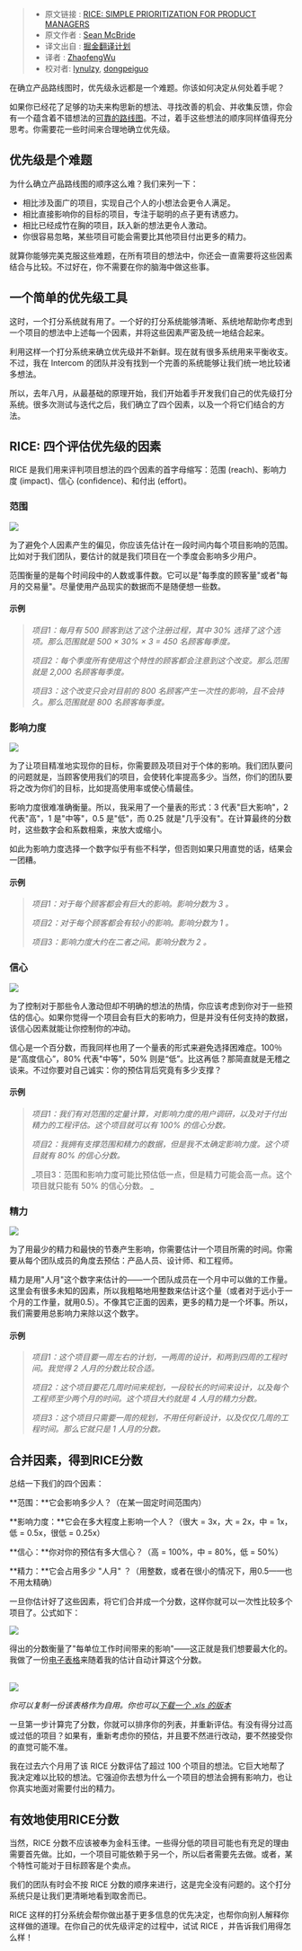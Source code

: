 >* 原文链接 : [RICE: SIMPLE PRIORITIZATION FOR PRODUCT MANAGERS](https://blog.intercom.io/rice-simple-prioritization-for-product-managers/)
>* 原文作者 : [Sean McBride](https://blog.intercom.io/author/smcbride/)
>* 译文出自 : [掘金翻译计划](https://github.com/xitu/gold-miner)
>* 译者 : [ZhaofengWu](https://github.com/ZhaofengWu)
>* 校对者: [lynulzy](https://github.com/lynulzy), [dongpeiguo](https://github.com/dongpeiguo)


在确立产品路线图时，优先级永远都是一个难题。你该如何决定从何处着手呢？

如果你已经花了足够的功夫来构思新的想法、寻找改善的机会、并收集反馈，你会有一个蕴含着不错想法的[可靠的路线图](httop://blog.intercom.io/where-do-product-roadmaps-come-from/)。不过，着手这些想法的顺序同样值得充分思考。你需要花一些时间来合理地确立优先级。



## 优先级是个难题


为什么确立产品路线图的顺序这么难？我们来列一下：

*   相比涉及面广的项目，实现自己个人的小想法会更令人满足。
*   相比直接影响你的目标的项目，专注于聪明的点子更有诱惑力。
*   相比已经成竹在胸的项目，跃入新的想法更令人激动。
*   你很容易忽略，某些项目可能会需要比其他项目付出更多的精力。

就算你能够完美克服这些难题，在所有项目的想法中，你还会一直需要将这些因素结合与比较。不过好在，你不需要在你的脑海中做这些事。



## 一个简单的优先级工具


这时，一个打分系统就有用了。一个好的打分系统能够清晰、系统地帮助你考虑到一个项目的想法中上述每一个因素，并将这些因素严密及统一地结合起来。


利用这样一个打分系统来确立优先级并不新鲜。现在就有很多系统用来平衡收支。不过，我在 Intercom 的团队并没有找到一个完善的系统能够让我们统一地比较诸多想法。


所以，去年八月，从最基础的原理开始，我们开始着手开发我们自己的优先级打分系统。很多次测试与迭代之后，我们确立了四个因素，以及一个将它们结合的方法。



## RICE: 四个评估优先级的因素

RICE 是我们用来评判项目想法的四个因素的首字母缩写：范围 (reach)、影响力度 (impact)、信心 (confidence)、和付出 (effort)。



### 范围


![](https://blog.intercomassets.com/wp-content/uploads/2016/03/15031653/Reach.png)


为了避免个人因素产生的偏见，你应该先估计在一段时间内每个项目影响的范围。比如对于我们团队，要估计的就是我们项目在一个季度会影响多少用户。

范围衡量的是每个时间段中的人数或事件数。它可以是"每季度的顾客量"或者"每月的交易量"。尽量使用产品现实的数据而不是随便想一些数。

#### 示例

> _项目1：每月有 500 顾客到达了这个注册过程，其中 30% 选择了这个选项。那么范围就是 500 × 30% × 3 = 450 名顾客每季度。_
>
> _项目2：每个季度所有使用这个特性的顾客都会注意到这个改变。那么范围就是 2,000 名顾客每季度。_
>
> _项目3：这个改变只会对目前的 800 名顾客产生一次性的影响，且不会持久。那么范围就是 800 名顾客每季度。_



### 影响力度


![](https://blog.intercomassets.com/wp-content/uploads/2016/03/15030742/impact.png)

为了让项目精准地实现你的目标，你需要顾及项目对于个体的影响。我们团队要问的问题就是，当顾客使用我们的项目，会使转化率提高多少。当然，你们的团队要将之改为你们的目标，比如提高使用率或使心情最佳。

影响力度很难准确衡量。所以，我采用了一个量表的形式：3 代表"巨大影响"，2 代表"高"，1 是"中等"，0.5 是"低"，而 0.25 就是"几乎没有"。在计算最终的分数时，这些数字会和系数相乘，来放大或缩小。

如此为影响力度选择一个数字似乎有些不科学，但否则如果只用直觉的话，结果会一团糟。

#### 示例

> _项目1：对于每个顾客都会有巨大的影响。影响分数为 3 。_
>
> _项目2：对于每个顾客都会有较小的影响。影响分数为 1 。_
>
> _项目3：影响力度大约在二者之间。影响分数为 2 。_

### 

### 信心

![](https://blog.intercomassets.com/wp-content/uploads/2016/03/15030748/confidence.png)

为了控制对于那些令人激动但却不明确的想法的热情，你应该考虑到你对于一些预估的信心。如果你觉得一个项目会有巨大的影响力，但是并没有任何支持的数据，该信心因素就能让你控制你的冲动。

信心是一个百分数，而我同样也用了一个量表的形式来避免选择困难症。100％ 是“高度信心”，80% 代表"中等"，50% 则是“低”。比这再低？那简直就是无稽之谈来。不过你要对自己诚实：你的预估背后究竟有多少支撑？

#### 示例

> _项目1：我们有对范围的定量计算，对影响力度的用户调研，以及对于付出精力的工程评估。这个项目就可以有 100% 的信心分数。_
>
> _项目2：我拥有支撑范围和精力的数据，但是我不太确定影响力度。这个项目就有 80% 的信心分数。_
>
> _项目3：范围和影响力度可能比预估低一点，但是精力可能会高一点。这个项目就只能有 50% 的信心分数。 _

### 

### 精力

![](https://blog.intercomassets.com/wp-content/uploads/2016/03/15030800/effort.png)

为了用最少的精力和最快的节奏产生影响，你需要估计一个项目所需的时间。你需要从每个团队成员的角度去预估：产品人员、设计师、和工程师。

精力是用"人月"这个数字来估计的——一个团队成员在一个月中可以做的工作量。这里会有很多未知的因素，所以我粗略地用整数来估计这个量（或者对于远小于一个月的工作量，就用0.5）。不像其它正面的因素，更多的精力是一个坏事。所以，我们需要用总影响力来除以这个数字。



#### 示例

> _项目1：这个项目要一周左右的计划，一两周的设计，和两到四周的工程时间。我觉得 2 人月的分数比较合适。_
>
> _项目2：这个项目要花几周时间来规划，一段较长的时间来设计，以及每个工程师至少两个月的时间。这个项目大约就是 4 人月的精力分数。_
>
> _项目3：这个项目只需要一周的规划，不用任何新设计，以及仅仅几周的工程时间。那么它就只是 1 人月的分数。_



## 合并因素，得到RICE分数

总结一下我们的四个因素：

**范围：**它会影响多少人？（在某一固定时间范围内）

**影响力度：**它会在多大程度上影响一个人？（很大 = 3x，大 = 2x，中 = 1x，低 = 0.5x，很低 = 0.25x）

**信心：**你对你的预估有多大信心？（高 = 100%，中 = 80%，低 = 50%）

**精力：**它会占用多少 "人月" ？（用整数，或者在很小的情况下，用0.5——也不用太精确）

一旦你估计好了这些因素，将它们合并成一个分数，这样你就可以一次性比较多个项目了。公式如下：

![](https://blog.intercomassets.com/wp-content/uploads/2016/03/15030740/formula.png)

得出的分数衡量了"每单位工作时间带来的影响"——这正就是我们想要最大化的。我做了一份[电子表格](https://docs.google.com/spreadsheets/d/12BY8jlCPOVav1KFocIx-wruLjO-TVE2tpLO-oFM3SDA/edit#gid=0)来随着我的估计自动计算这个分数。

[  
![](https://blog.intercomassets.com/wp-content/uploads/2016/03/15032115/spreadsheet-screenshot.png)](https://docs.google.com/spreadsheets/d/12BY8jlCPOVav1KFocIx-wruLjO-TVE2tpLO-oFM3SDA/edit#gid=0)

_你可以复制一份该表格作为自用。你也可以[下载一个 .xls 的版本](https://blog.intercomassets.com/wp-content/uploads/2016/03/15033140/RICE-scoring-example-spreadsheet-1.xlsx)_

一旦第一步计算完了分数，你就可以排序你的列表，并重新评估。有没有得分过高或过低的项目？如果有，重新考虑你的预估，并且要不然进行改动，要不然接受你的直觉可能不准。

我在过去六个月用了该 RICE 分数评估了超过 100 个项目的想法。它巨大地帮了我决定难以比较的想法。它强迫你去想为什么一个项目的想法会拥有影响力，也让你真实地面对需要付出的精力。



## 有效地使用RICE分数

当然，RICE 分数不应该被奉为金科玉律。一些得分低的项目可能也有充足的理由需要首先做。比如，一个项目可能依赖于另一个，所以后者需要先去做。或者，某个特性可能对于目标顾客是个卖点。

我们的团队有时会不按 RICE 分数的顺序来进行，这是完全没有问题的。这个打分系统只是让我们更清晰地看到取舍而已。

RICE 这样的打分系统会帮你做出基于更多信息的优先决定，也帮你向别人解释你这样做的道理。在你自己的优先级评定的过程中，试试 RICE ，并告诉我们用得怎么样！